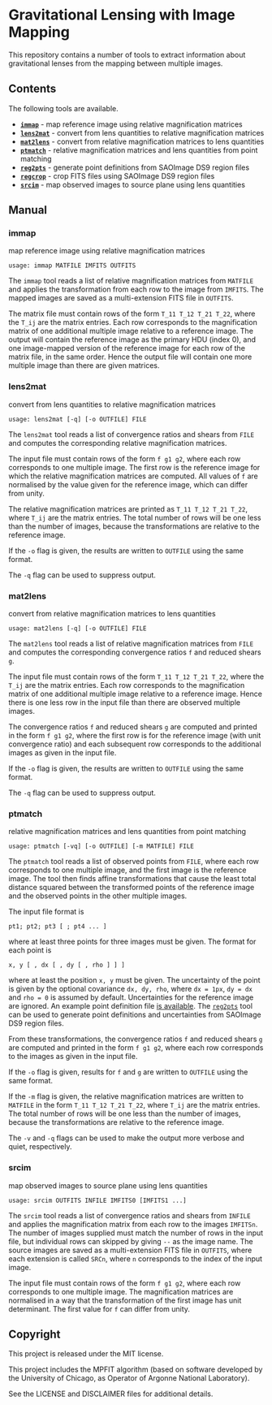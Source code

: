 Gravitational Lensing with Image Mapping
========================================

This repository contains a number of tools to extract information about 
gravitational lenses from the mapping between multiple images.


Contents
--------

The following tools are available.

-   [**`immap`**](#immap) -
    map reference image using relative magnification matrices
-   [**`lens2mat`**](#lens2mat) -
    convert from lens quantities to relative magnification matrices
-   [**`mat2lens`**](#mat2lens) -
    convert from relative magnification matrices to lens quantities
-   [**`ptmatch`**](#ptmatch) -
    relative magnification matrices and lens quantities from point matching
-   [**`reg2pts`**](#reg2pts) -
    generate point definitions from SAOImage DS9 region files
-   [**`regcrop`**](#regcrop) -
    crop FITS files using SAOImage DS9 region files
-   [**`srcim`**](#srcim) -
    map observed images to source plane using lens quantities


Manual
------

### immap

map reference image using relative magnification matrices

    usage: immap MATFILE IMFITS OUTFITS

The `immap` tool reads a list of relative magnification matrices from `MATFILE`
and applies the transformation from each row to the image from `IMFITS`. The
mapped images are saved as a multi-extension FITS file in `OUTFITS`.

The matrix file must contain rows of the form `T_11 T_12 T_21 T_22`, where the
`T_ij` are the matrix entries. Each row corresponds to the magnification matrix
of one additional multiple image relative to a reference image. The output will
contain the reference image as the primary HDU (index 0), and one image-mapped
version of the reference image for each row of the matrix file, in the same
order. Hence the output file will contain one more multiple image than there
are given matrices.


### lens2mat

convert from lens quantities to relative magnification matrices

    usage: lens2mat [-q] [-o OUTFILE] FILE

The `lens2mat` tool reads a list of convergence ratios and shears from `FILE`
and computes the corresponding relative magnification matrices.

The input file must contain rows of the form `f g1 g2`, where each row
corresponds to one multiple image. The first row is the reference image for
which the relative magnification matrices are computed. All values of `f` are
normalised by the value given for the reference image, which can differ from
unity.

The relative magnification matrices are printed as `T_11 T_12 T_21 T_22`, where
`T_ij` are the matrix entries. The total number of rows will be one less than
the number of images, because the transformations are relative to the reference
image.

If the `-o` flag is given, the results are written to `OUTFILE` using the same
format.

The `-q` flag can be used to suppress output.


### mat2lens

convert from relative magnification matrices to lens quantities

    usage: mat2lens [-q] [-o OUTFILE] FILE

The `mat2lens` tool reads a list of relative magnification matrices from `FILE`
and computes the corresponding convergence ratios `f` and reduced shears `g`.

The input file must contain rows of the form `T_11 T_12 T_21 T_22`, where the
`T_ij` are the matrix entries. Each row corresponds to the magnification matrix
of one additional multiple image relative to a reference image. Hence there is
one less row in the input file than there are observed multiple images.

The convergence ratios `f` and reduced shears `g` are computed and printed in
the form `f g1 g2`, where the first row is for the reference image (with unit
convergence ratio) and each subsequent row corresponds to the additional images
as given in the input file.

If the `-o` flag is given, the results are written to `OUTFILE` using the same
format.

The `-q` flag can be used to suppress output.


### ptmatch

relative magnification matrices and lens quantities from point matching

    usage: ptmatch [-vq] [-o OUTFILE] [-m MATFILE] FILE

The `ptmatch` tool reads a list of observed points from `FILE`, where each row
corresponds to one multiple image, and the first image is the reference image.
The tool then finds affine transformations that cause the least total distance
squared between the transformed points of the reference image and the observed
points in the other multiple images.

The input file format is

    pt1; pt2; pt3 [ ; pt4 ... ]

where at least three points for three images must be given. The format for each
point is

    x, y [ , dx [ , dy [ , rho ] ] ]

where at least the position `x, y` must be given. The uncertainty of the point
is given by the optional covariance `dx, dy, rho`, where `dx = 1px`, `dy = dx`
and `rho = 0` is assumed by default. Uncertainties for the reference image are
ignored. An example point definition file [is available](example/points.txt).
The [`reg2pts`](#re2pts) tool can be used to generate point definitions and
uncertainties from SAOImage DS9 region files.

From these transformations, the convergence ratios `f` and reduced shears `g`
are computed and printed in the form `f g1 g2`, where each row corresponds to
the images as given in the input file.

If the `-o` flag is given, results for `f` and `g` are written to `OUTFILE`
using the same format.

If the `-m` flag is given, the relative magnification matrices are written to
`MATFILE` in the form `T_11 T_12 T_21 T_22`, where `T_ij` are the matrix
entries. The total number of rows will be one less than the number of images,
because the transformations are relative to the reference image.

The `-v` and `-q` flags can be used to make the output more verbose and quiet,
respectively.


### srcim

map observed images to source plane using lens quantities

    usage: srcim OUTFITS INFILE IMFITS0 [IMFITS1 ...]

The `srcim` tool reads a list of convergence ratios and shears from `INFILE`
and applies the magnification matrix from each row to the images `IMFITSn`. The
number of images supplied must match the number of rows in the input file, but
individual rows can skipped by giving `--` as the image name. The source images
are saved as a multi-extension FITS file in `OUTFITS`, where each extension is
called `SRCn`, where `n` corresponds to the index of the input image.

The input file must contain rows of the form `f g1 g2`, where each row
corresponds to one multiple image. The magnification matrices are normalised in
a way that the transformation of the first image has unit determinant. The
first value for `f` can differ from unity.


Copyright
---------

This project is released under the MIT license.

This project includes the MPFIT algorithm (based on software developed by the
University of Chicago, as Operator of Argonne National Laboratory).

See the LICENSE and DISCLAIMER files for additional details.
